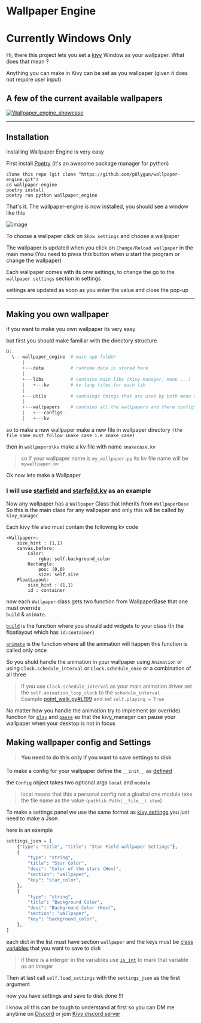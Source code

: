 # Wallpaper Engine
# Currently Windows Only
Hi, there this project lets you set a [kivy](https://kivy.org/) Window as your wallpaper. What does that mean ?

Anything you can make in Kivy can be set as you wallpaper (given it does not require user input)

## A few of the current available wallpapers
[![Wallpaper_engine_showcase](https://i.imgur.com/rnKPpAo.png)](https://youtu.be/MnW2TFL00b8)

------------

## Installation  

installing Wallpaper Engine  is very easy 

First install [Poetry](https://python-poetry.org/) (it's an awesome package manager for python)  

	clone this repo (git clone "https://github.com/p0lygun/wallpaper-engine.git")
	cd wallpaper-engine
	poetry install
	poetry run python wallpaper_engine  
 
That's it. The wallpaper-engine is now installed, you should see a window like this  

![image](https://user-images.githubusercontent.com/22869882/134038091-7ec94b3a-501e-458c-830c-80a9c05b34d9.png)

To choose a wallpaper click on `Show settings` and choose a wallpaper

The wallpaper is updated when you click on `Change/Reload wallpaper` in the main menu (You need to press this button when u start the program or change the wallpaper)

Each wallpaper comes with its onw settings, to change the go to the `wallpaper settings` section in settings  

settings are updated as soon as you enter the value and close the pop-up  

------------

## Making you own wallpaper

if you want to make you own wallpaper its very easy  

but first you should make familiar with the directory structure   

```py
D:.
  \---wallpaper_engine  # main app folder
      |
      +---data          # runtime data is stored here
      |
      +---libs          # contains main libs (kivy manager, menu ...)
      |   +---kv        # kv lang files for each lib
      |
      +---utils         # contaings things that are used by both menu and kivy manager
      |
      +---wallpapers    # contains all the wallpapers and there configs, and kv lang files
      |   +---configs
      |   +---kv
```
so to make a new wallpaper make a new file in wallpaper directory `(the file name must follow snake case i.e snake_case)`  

then in `wallpapers\kv` make a kv file with name `snakecase.kv`

> so If your wallpaper name is `my_wallpaper.py` its kv file name will be `mywallpaper.kv` 

Ok  now lets make a Wallpaper

### I will use [starfield](https://github.com/p0lygun/wallpaper-engine/blob/main/wallpaper_engine/wallpapers/starfield.py) and [starfeild.kv](https://github.com/p0lygun/wallpaper-engine/blob/main/wallpaper_engine/wallpapers/kv/starfield.kv) as an example

Now any wallpaper has a `Wallpaper` Class that inherits from `WallpaperBase`
So this is the main class for any wallpaper and only this will be called by `kivy_manager`

Each kivy file also must contain the following kv code 
```
<Wallpaper>:
    size_hint : (1,1)
    canvas.before:
        Color:
            rgba: self.background_color
        Rectangle:
            pos: (0,0)
            size: self.size
    FloatLayout:
        size_hint : (1,1)
        id : container
```

now each `Wallpaper` class gets two function from WallpaperBase that one must override  
`build` & `animate`.  

[`build`](https://github.com/p0lygun/wallpaper-engine/blob/main/wallpaper_engine/wallpapers/starfield.py#L80) is the function where you should add widgets to your class (In the floatlayout which has `id:container`)  

[`animate`](https://github.com/p0lygun/wallpaper-engine/blob/main/wallpaper_engine/wallpapers/starfield.py#L61) is the function where all the animation will happen this function is called only once  

So you shuld handle the animation in your wallpaper using `Animation` or using `Clock.schedule_interval` or `Clock.schedule_once` or a combination of all three

>If you use `Clock.schedule_interval` as your main animation driver set the `self.animation_loop_clock` to the `schedule_interval`  
>Example [point_walk.py#L199](https://github.com/p0lygun/wallpaper-engine/blob/main/wallpaper_engine/wallpapers/point_walk.py#L199) 
>and set `self.playing = True`

No matter how you handle the animation try to implement (or override) function for [`play`](https://github.com/p0lygun/wallpaper-engine/blob/main/wallpaper_engine/wallpapers/point_walk.py#L230) and [`pause`](https://github.com/p0lygun/wallpaper-engine/blob/main/wallpaper_engine/wallpapers/point_walk.py#L225) so that the kivy_manager can pause your wallpaper when your desktop is not in focus

## Making wallpaper config and Settings

> #### You need to do this only if you want to save settings to disk 

To make a config for your wallpaper 
define the `__init__` as [defined](https://github.com/p0lygun/wallpaper-engine/blob/main/wallpaper_engine/wallpapers/starfield.py#L55)

the `Config` object takes two optional args `local` and `module` 

> local means that this a personal config not a gloabal one
> module take the file name as the value (`pathlib.Path(__file__).stem`)

To make a settings panel we use the same format as [kivy settings](https://kivy.org/doc/stable/api-kivy.uix.settings.html#create-a-panel-from-json) 
you just need to make a Json 

here is an example 
```py
settings_json = [
    {"type": "title", "title": "Star Field wallpaper Settings"},
    {
        "type": "string",
        "title": "Star Color",
        "desc": "Color of the stars (Hex)",
        "section": "wallpaper",
        "key": "star_color",
    },
    {
        "type": "string",
        "title": "Background Color",
        "desc": "Background Color (Hex)",
        "section": "wallpaper",
        "key": "background_color",
    },
]
```
each dict in the list must have section `wallpaper` and the keys must be [class variables](https://github.com/p0lygun/wallpaper-engine/blob/main/wallpaper_engine/wallpapers/starfield.py#L48) that you want to save to disk

>if there is a interger in the variables use [`is_int`](https://github.com/p0lygun/wallpaper-engine/blob/main/wallpaper_engine/wallpapers/point_walk.py#L62) to mark that variable as an integer 

Then at last call `self.load_settings` with the `settings_json` as the first argument

now you have settings and save to disk done !!!

I know all this can be tough to understand at first so you can DM me anytime on [Discord](https://discord.com/users/338947895665360898) or join [Kivy discord server](https://chat.kivy.org)


